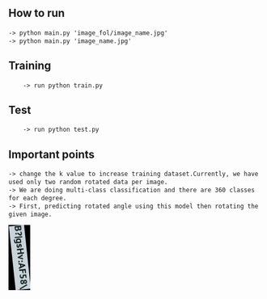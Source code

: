 ## How to run
	-> python main.py 'image_fol/image_name.jpg' 
	-> python main.py 'image_name.jpg' 


## Training
        -> run python train.py
	
## Test
        -> run python test.py

## Important points
	-> change the k value to increase training dataset.Currently, we have used only two random rotated data per image.
	-> We are doing multi-class classification and there are 360 classes for each degree.
	-> First, predicting rotated angle using this model then rotating the given image.
	
	
![Skewed Image](https://github.com/krshubh/SkewedImage/blob/master/word_rotation_dataset/test/000005100.png?raw=true)


